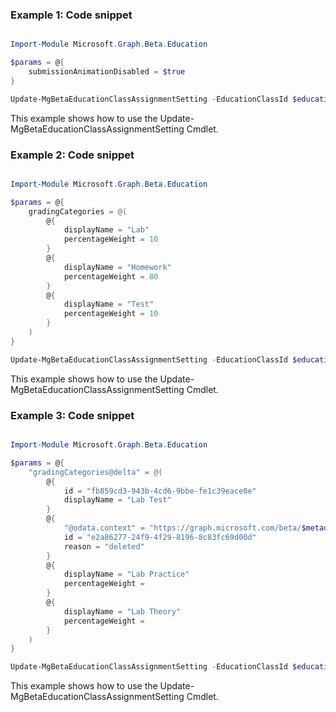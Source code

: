 ### Example 1: Code snippet

```powershell

Import-Module Microsoft.Graph.Beta.Education

$params = @{
	submissionAnimationDisabled = $true
}

Update-MgBetaEducationClassAssignmentSetting -EducationClassId $educationClassId -BodyParameter $params

```
This example shows how to use the Update-MgBetaEducationClassAssignmentSetting Cmdlet.

### Example 2: Code snippet

```powershell

Import-Module Microsoft.Graph.Beta.Education

$params = @{
	gradingCategories = @(
		@{
			displayName = "Lab"
			percentageWeight = 10
		}
		@{
			displayName = "Homework"
			percentageWeight = 80
		}
		@{
			displayName = "Test"
			percentageWeight = 10
		}
	)
}

Update-MgBetaEducationClassAssignmentSetting -EducationClassId $educationClassId -BodyParameter $params

```
This example shows how to use the Update-MgBetaEducationClassAssignmentSetting Cmdlet.

### Example 3: Code snippet

```powershell

Import-Module Microsoft.Graph.Beta.Education

$params = @{
	"gradingCategories@delta" = @(
		@{
			id = "fb859cd3-943b-4cd6-9bbe-fe1c39eace0e"
			displayName = "Lab Test"
		}
		@{
			"@odata.context" = "https://graph.microsoft.com/beta/$metadata#gradingCategories/$deletedEntity"
			id = "e2a86277-24f9-4f29-8196-8c83fc69d00d"
			reason = "deleted"
		}
		@{
			displayName = "Lab Practice"
			percentageWeight = 
		}
		@{
			displayName = "Lab Theory"
			percentageWeight = 
		}
	)
}

Update-MgBetaEducationClassAssignmentSetting -EducationClassId $educationClassId -BodyParameter $params

```
This example shows how to use the Update-MgBetaEducationClassAssignmentSetting Cmdlet.

